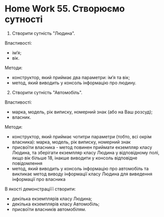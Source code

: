 # Home Work 55. Створюємо сутності

1. Створити сутність "Людина".

Властивості:
- імʼя;
- вік.

Методи:

- конструктор, який приймає два параметри: імʼя та вік;
- метод, який виводить у консоль інформацію про людину.

2. Створити сутність "Автомобіль".

Властивості:
- марка, модель, рік виписку, номерний знак (або на Ваш розсуд);
- власник.

Методи:
- конструктор, який приймає чотитри параметри (тобто, всі окрім власника): марка, модель, рік виписку, номерний знак
- присвоїти власника  - метод повинен приймати екземпляр класу Людина, та зберігати екземпляр класу Людина у відповідному полі, якщо вік більше 18, інакше виводити у консоль відповідне повідомлення
- метод, який виводить у консоль інформацію про автомобіль та викликає метод виводу інформації класу Людина для виведення інформації про власника

В якості демонстраціїї створити:
- декілька екземплярів класу Людина;
- декілька екземплярів класу Автомобіль;
- присвоїти власників автомобілям.